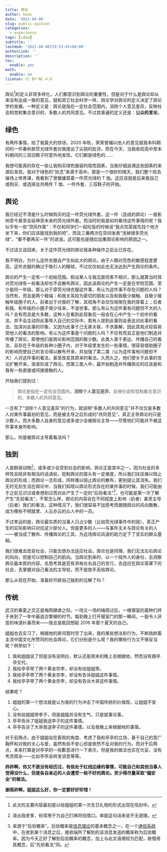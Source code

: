 ```yaml
---
title: 舆论
author: hoas
date: '2021-04-06'
slug: public-opinion
categories:
  - experience
tags: [idea]
subtitle: ''
lastmod: '2021-04-06T19:53:45+08:00'
authorLink: ''
description: ''
toc:
  enable: yes
math:
  enable: no
license: CC BY-NC 4.0
---
```


舆论[^1]的定义非常多样化，人们都意识到舆论的重要性，但是对于什么是舆论却从来没有达成一致的意见，就和其它社会科学一样，舆论学对舆论的定义决定了舆论学的发展。一种定义是：舆论是指在一定社会范围内，消除个人意见差异，反映社会知觉和集合意识的、多数人的共同意见。不过其普遍的定义还是：**公众的言论**。

[^1]:此文的主要内容最初是以给姐姐的第一次生日礼物的形式出现在信封中。

<!--more-->

## 绿色

有两件事情，给了我莫大的惊讶。2020 年秋，荣荣曾辅以他人的意见就我本科期间的一件春秋款荧光绿外套对我提出了尖锐的批评。而在今天，当我收拾高中至本科期间的三双旧鞋子时意外地发现，它们都是绿色的……

我想可能真的存在一些让我购买绿色服装的隐性因素，当我仔细追溯这些因素的来源后发现，我对于绿色的“执念”来源于高中。那是一个很好的晴天，我们整个班去操场上体育课，我看到了曾傲雄穿着一件荧光绿的 T 恤。这应该就是后来我自己或购买、或选择总共两件 T 恤、一件外套、三双鞋子的开始。

## 舆论

我已经记不清是什么时候购买的这一件荧光绿外套，这一件（造成的舆论）一直影响至今甚至会延伸至未来的荧光绿外套。而当时的我是如何看待这件事情的呢？我似乎有一些“顶风作案”：不仅和同学们一起吃饭的时候说“我点完菜就先找个地方坐下来，你们应该能找到我的吧”，而且三番两次在空间发表“洗掉很多荧光绿”、“要不要再买一件”的说说。这可能也是随后加重舆论影响的原因之一。

不过话又说回来，关于这件荧光绿的舆论我各种操作之前业已存在。

我不明白，为什么这件衣服会产生如此大的舆论。由于人眼对亮色的敏感程度更高，这件衣服的确过于吸引人的眼球，不过仅仅如此也无法达到产生舆论的条件。

舆论的产生一定有一个初始范围。假设某人与我见面但素不相识，那么就算当时其对荧光绿有一些看法却也不会散布舆论，因此该舆论的产生一定是在学院范围、至少是同一年级。那么对于穿荧光绿衣服这件事，有认为这件事不存在问题的人吗？当然有，而且是两个极端：和我关系较为密切的朋友以及和我极少接触、且极少接触年级圈子的人，前者出于对我的了解，其视角不会仅仅局限在我的穿着上；后者和我、和年级的小圈子很少往来，不谙世事。那么有认为这件事有问题但不大的人吗？会有而且是大多数，这种人在看到此现象后一般会在心中产生一个初步的看法，并不会主动将此事带入自己的交际中，若有人提到此事则会表达对此事的看法、加深对此事的印象，又因为此事于己无甚关联，不求甚解，因此其观点较容易受他人的看法的影响。有认为这件事是个问题的人吗？不仅有而且正是他们制造并传播了舆论，即使他们是舆论影响范围的极少数。此类人善于表达、传播自己的看法，且存在于年级的各种小圈子内，对于年级里发生的一些事情，很容易借助圈子的影响而使自己的言论得以散布开来，并加强了第二类（认为这件事有问题但不大）人对这件事的看法，甚至改变其原来的看法。久而久之，他们使关于此事的言论扩散开来，渐渐形成了舆论。而第三类人中，最开始制造并传播舆论的应该是和我有一些直接或间接接触的人。

开始我们提到过：

> 舆论是指在一定社会范围内，**消除个人意见差异**，反映社会知觉和集合意识的、多数人的共同意见。

一旦有了“消除个人意见差异”的行为，就说明“多数人的共同意见”并不仅仅是多数人对某件事最初的意见，而是被主导之后形成的“共同意见”。真正主导舆论的只是少数人，而大多数人自身的意见或多或少会被舆论主导——尽管他们可能并不被这件事本身所影响。

那么，你是被舆论主导着看法吗？

## 独到

人是群居动物[^2]，或多或少会受到社会的影响，舆论正是其中之一。因为社会的多样性且除非有相当的话语权，扼制舆论的苗头有一定难度，所以我们往往难以阻止舆论的形成；而舆论一旦形成，同样难以阻止舆论的散布，更别提让其消失。我们无时无刻生活在舆论中，当我们知晓以舆论形式存在的某件事的时候，我们可能由于之前见识过或者想到过而对此产生了一定的“后验看法”[^3]，也可能是第一次了解产生“先验看法”，不管怎么样，舆论的内容会在不同程度上影响（前者）甚至主导（后者）我们的看法，这种情况下，我们很容易不加思考而跟随舆论的风向飘散，成为哪些不明就里、人云亦云的众人中的一员。

[^2]:语出我老爹，经常用于为自己打麻将找借口。单就这句话来说不无道理。
[^3]:来源于“后验概率”。后验概率是[信息理论](https://baike.baidu.com/item/信息理论/2424000)的基本概念之一，在一个[通信系统](https://baike.baidu.com/item/通信系统/1975602)中，在收到某个消息之后，接收端所了解到的该消息发送的概率称为后验概率。因为今天正好了解到后验概率的概念，加上与此文语境较为匹配，故借用其概念，后“先验看法”同。

不过幸运的是，舆论最实质的当事人只占少数（比如荧光绿事件中的我），真正产生的实际影响只对应这少部分人。但是更多的人——与事件无关与舆论有关的人——被当成了散布、传播舆论的工具，为这场舆论风波的助力定下了坚实的群众基础。

我们很难去改变社会，只能去想办法适应社会。舆论也是同理，我们无法左右舆论的风向，但是可以控制自己的航向。当舆论到来时，以一个局外人的身份，去洞察舆论最本质的内容，去思考其是否有资格左右自己的言行，去适应在舆论笼罩下的社会，去掌握对自己看法的主导权，而不是放手丢给舆论。

那么从现在开始，准备好开辟自己独到的见解了吗？

## 传统

武汉的春夏之交正是梅雨肆虐之际，一场又一场的梅雨过后，一楼寝室的菌种们终于来到了一年中最适合繁殖的时节。每到晚上打开寝室门的那一瞬间，一股令人厌恶的味道扑鼻而来——我总是能回想起 2016 年那个夏天的自己。

姐姐也去实习了，根据地的房间暂时空了出来，我的某些想法和行为，不断挑衅着主流中国文化所赞同的社会舆论，它们分别是什么呢？我的哪些行为又不够妥当呢？例举如下：

1. 我和姐姐说了但是没有说明白，默认还是周末的晚上去根据地，然而没有跟亭亭交代。
2. 我给亭亭带了两个黄金奈李，却没有给姐姐带。
3. 我给亭亭带了两个黄金奈李，却没有告诉姐姐这件事情。
4. 我给亭亭带了两个黄金奈李，却没有告诉大哥这件事情。

结果呢？

1. 姐姐的第一个想法就是认为我的行为冲击了中国传统的价值观，让姐姐不安心。
2. 没有给姐姐带李子，但是姐姐并没有生气，只是就事论事。
3. 亭亭告诉了姐姐我送李子的这件事情。
4. 亭亭告诉了大哥我送李子的这件事情，以及我晚上来根据地的事情。

对于前两点，由于姐姐站在客观的角度、考虑了我和亭亭的立场，基于自己的宽广胸怀和对我的关心与爱，虽然有些不安心但是依然不反对我的行为。而对于后两点，本来打算是对亭亭的一些歉意进行一下表示，但是我的做法也实在欠妥，没有考虑周全——比如亭亭会转发消息等等。

**祚祚啊，你又不是没有经历过，有些处于红线边缘的事情，可能自己和其他当事人觉得没什么，但是各自亲近的人会遭受一些不好的舆论。至少得尽量采取“偏安全”的做法。**

**谢雨祚啊，姐姐这么好，你一定要好好珍惜！**